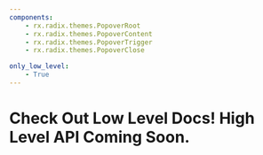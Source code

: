 ```yaml
---
components:
    - rx.radix.themes.PopoverRoot
    - rx.radix.themes.PopoverContent
    - rx.radix.themes.PopoverTrigger
    - rx.radix.themes.PopoverClose

only_low_level:
    - True
---
```



# Check Out Low Level Docs! High Level API Coming Soon.

